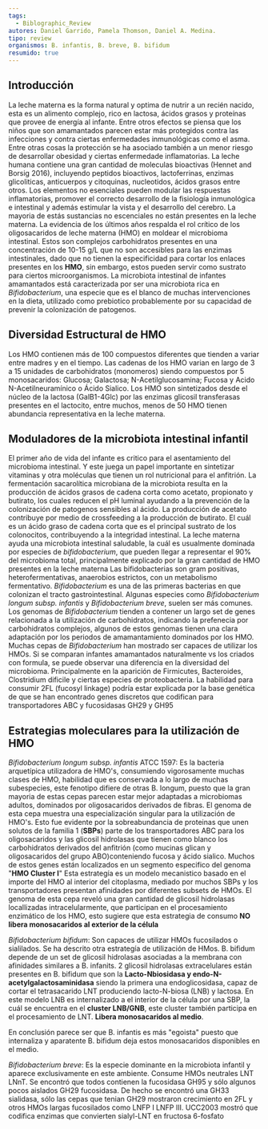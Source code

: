 ```yaml
---
tags:
  - Biblographic_Review
autores: Daniel Garrido, Pamela Thomson, Daniel A. Medina.
tipo: review
organismos: B. infantis, B. breve, B. bifidum
resumido: true
---
```

## Introducción
La leche materna es la forma natural y optima de nutrir a un recién nacido, esta es un alimento complejo, rico en lactosa, ácidos grasos y proteínas que provee de energía al infante. Entre otros efectos se piensa que los niños que son amamantados parecen estar más protegidos contra las infecciones y contra ciertas enfermedades inmunológicas como el asma. 
Entre otras cosas la protección se ha asociado también a un menor riesgo de desarrollar obesidad y ciertas enfermedade inflamatorias.
La leche humana contiene una gran cantidad de moleculas bioactivas (Hennet and Borsig 2016), incluyendo peptidos bioactivos, lactoferrinas, enzimas glicoliticas, anticuerpos y citoquinas, nucleotidos, ácidos grasos entre otros.
Los elementos no esenciales pueden modular las respuestas inflamatorias, promover el correcto desarrollo de la fisiología inmunológica e intestinal y además estimular la vista y el desarrollo del cerebro. La mayoria de estás sustancias no escenciales no están presentes en la leche materna.
La evidencia de los últimos años respalda el rol crítico de los oligosacaridos de leche materna (HMO) en moldear el microbioma intestinal. Estos son complejos carbohidratos presentes en una concentración de 10-15 g/L que no son accesibles para las enzimas intestinales, dado que no tienen la especificidad para cortar los enlaces presentes en los **HMO**, sin embargo, estos pueden servir como sustrato para ciertos microorganismos.
La microbiota intestinal de infantes amamantados está caracterizada por ser una microbiota rica en *Bifidobacterium*, una especie que es el blanco de muchas intervenciones en la dieta, utilizado como prebiotico probablemente por su capacidad de prevenir la colonización de patogenos.
## Diversidad Estructural de HMO 
Los HMO contienen más de 100 compuestos diferentes que tienden a variar entre madres y en el tiempo. 
Las cadenas de los HMO varian en largo de 3 a 15 unidades de carbohidratos (monomeros)  siendo compuestos por 5 monosacaridos:
Glucosa; Galactosa; N-Acetilglucosamina; Fucosa y Acido N-Acetilneuramínico o Ácido Sialico. Los HMO son sintetizados desde el núcleo de la lactosa (GalB1-4Glc) por las enzimas glicosil transferasas presentes en el lactocito, entre muchos, menos de 50 HMO tienen abundancia representativa en la leche materna.
## Moduladores de la microbiota intestinal infantil
El primer año de vida del infante es critico para el asentamiento del microbioma intestinal. Y este juega un papel importante en sintetizar vitaminas y otra moléculas que tienen un rol nutricional para el anfitrión. La fermentación sacarolítica microbiana de la microbiota resulta en la producción de ácidos grasos de cadena corta como acetato, propionato y butirato, los cuales reducen el pH luminal ayudando a la prevención de la colonización de patogenos sensibles al ácido. 
La producción de acetato contribuye por medio de crossfeeding a la producción de butirato. El cuál es un ácido graso de cadena corta que es el principal sustrato de los colonocitos, contribuyendo a la integridad intestinal. La leche materna ayuda una microbiota intestinal saludable, la cuál es usualmente dominada por especies de *bifidobacterium*, que pueden llegar a representar el 90% del microbioma total, principalmente explicado por la gran cantidad de HMO presentes en la leche materna
Las bifidobacterias son gram positivas, heterofermentativas, anaerobios estrictos, con un metabolismo fermentativo. *Bifidobacterium* es una de las primeras bacterias en que colonizan el tracto gastrointestinal. Algunas especies como *Bifidobacterium longum subsp. infantis* y *Bifidobacterium breve*, suelen ser más comunes.
Los genomas de *Bifidobacterium* tienden a contener un largo set de genes relacionada a la utilización de carbohidratos, indicando la prefenecia por carbohidratos complejos, algunos de estos genomas tienen una clara adaptación por los periodos de amamantamiento dominados por los HMO. Muchas cepas de *Bifidobacterium* han mostrado ser capaces de utilizar los HMOs.
Si se comparan infantes amamantados naturalmente vs los criados con formula, se puede observar una diferencia en la diversidad del microbioma. Principalmente en la aparición de Firmicutes, Bacteroides, Clostridium dificile y ciertas especies de proteobacteria.
La habilidad para consumir 2FL (fucosyl linkage) podría estar explicada por la base genética de que se han encontrado genes discretos que codifican para transportadores ABC y fucosidasas GH29 y GH95 
## Estrategias moleculares para la utilización de HMO
*Bifidobacterium longum subsp. infantis* ATCC 1597: Es la bacteria arquetípica utilizadora de HMO's, consumiendo vigorosamente muchas clases de HMO, habilidad que es conservada a lo largo de muchas subespecies, este fenotipo difiere de otras B. longum, puesto que la gran mayoria de estas cepas parecen estar mejor adaptadas a microbiomas adultos, dominados por oligosacaridos derivados de fibras.
El genoma de esta cepa muestra una especialización singular para la utilización de HMO's. Esto fue evidente por la sobreabundancia de proteinas que unen solutos de la familia 1 (**SBPs**) parte de los transportadores ABC para los oligosacaridos y las glicosil hidrolasas que tienen como blanco los carbohidratos derivados del anfitrión (como mucinas glican y oligosacaridos del grupo ABO)conteniendo fucosa y ácido sialico. Muchos de estos genes están localizados en un segmento especifico del genoma "**HMO Cluster I**"
Esta estrategía es un modelo mecanistico basado en el importe del HMO al interior del citoplasma, mediado por muchos SBPs y los transportadores presentan afinidades por diferentes subsets de HMOs.
El genoma de esta cepa reveló una gran cantidad de glicosil hidrolasas locallizadas intracelularmente, que participan en el procesamiento enzimático de los HMO, esto sugiere que esta estrategia de consumo **NO libera monosacaridos al exterior de la célula**

*Bifidobacterium bifidum*: Son capaces de utilizar HMOs fucosilados o sialilados. Se ha descrito otra estrategía de utilización de HMos.
B. bifidum depende de un set de glicosil hidrolasas asociadas a la membrana con afinidades similares a B. infanits. 2 glicosil hidrolasas extracelulares están presentes en B. bifidum que son la **Lacto-Nbiosidasa y endo-N-acetylgalactosaminidasa**  siendo la primera una endoglicosidasa, capaz de cortar el tetrasacarido LNT produciendo lacto-N-biosa (LNB) y lactosa. En este modelo LNB es internalizado a el interior de la célula por una SBP, la cuál se encuentra en el **cluster LNB/GNB**, este cluster también participa en el procesamiento de LNT.
**Libera monosacaridos al medio**.

En conclusión parece ser que B. infantis es más "egoista" puesto que internaliza y aparatente B. bifidum deja estos monosacaridos disponibles en el medio.

*Bifidobacterium breve*: 
Es la especie dominante en la microbiota infantil y aparece exclusivamente en este ambiente. Consume HMOs neutrales LNT LNnT. Se encontró que todos contienen la fucosidasa GH95 y sólo algunos pocos aislados GH29 fucosidasa. De hecho se encontró una GH33 sialidasa, sólo las cepas que tenian GH29 mostraron crecimiento en 2FL y otros HMOs largas fucosilados como LNFP I LNFP III. UCC2003 mostró que codifica enzimas que convierten sialyl-LNT en fructosa 6-fosfato
